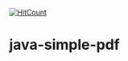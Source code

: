[![HitCount](http://hits.dwyl.io/teamtact/https://github.com/teamtact/java-simple-pdf.svg)](http://hits.dwyl.io/teamtact/https://github.com/teamtact/java-simple-pdf)

# java-simple-pdf
